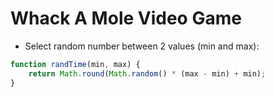 <h1>Whack A Mole Video Game</h1>

* Select random number between 2 values (min and max):

```javascript
function randTime(min, max) {
    return Math.round(Math.random() * (max - min) + min);
}  
```

